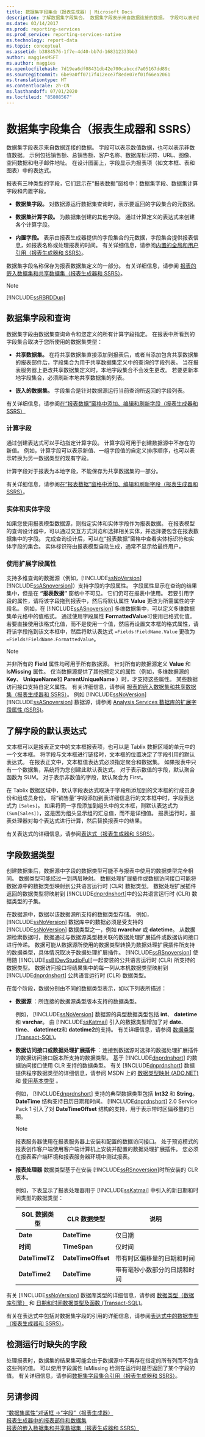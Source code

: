 ```yaml
---
title: 数据集字段集合（报表生成器）| Microsoft Docs
description: 了解数据集字段集合。 数据集字段表示来自数据连接的数据。 字段可以表示数值数据，也可以表示非数值数据。
ms.date: 03/14/2017
ms.prod: reporting-services
ms.prod_service: reporting-services-native
ms.technology: report-data
ms.topic: conceptual
ms.assetid: b3884576-1f7e-4d40-bb7d-168312333bb3
author: maggiesMSFT
ms.author: maggies
ms.openlocfilehash: 7d19ea6df08431db42e700cabccd7a05167dd89c
ms.sourcegitcommit: 6be9a0ff0717f412ece7f8ede07ef01f66ea2061
ms.translationtype: HT
ms.contentlocale: zh-CN
ms.lasthandoff: 07/01/2020
ms.locfileid: "85808567"
---
```

# <a name="dataset-fields-collection-report-builder-and-ssrs"></a>数据集字段集合（报表生成器和 SSRS）
  数据集字段表示来自数据连接的数据。 字段可以表示数值数据，也可以表示非数值数据。 示例包括销售额、总销售额、客户名称、数据库标识符、URL、图像、空间数据和电子邮件地址。 在设计图面上，字段显示为报表项（如文本框、表和图表）中的表达式。  
  
 报表有三种类型的字段，它们显示在“报表数据”窗格中：数据集字段、数据集计算字段和内置字段。  
  
-   **数据集字段。** 对数据源运行数据集查询时，表示要返回的字段集合的元数据。  
  
-   **数据集计算字段。** 为数据集创建的其他字段。 通过计算定义的表达式来创建各个计算字段。  
  
-   **内置字段。** 表示由报表生成器提供的字段集合的元数据，字段集合提供报表信息，如报表名称或处理报表的时间。 有关详细信息，请参阅[内置的全局和用户引用（报表生成器和 SSRS）](../../reporting-services/report-design/built-in-collections-built-in-globals-and-users-references-report-builder.md)。  
  
 数据集字段名称保存为报表数据集定义的一部分。 有关详细信息，请参阅 [报表的嵌入数据集和共享数据集（报表生成器和 SSRS）](../../reporting-services/report-data/report-embedded-datasets-and-shared-datasets-report-builder-and-ssrs.md)。  
  
> [!NOTE]  
>  [!INCLUDE[ssRBRDDup](../../includes/ssrbrddup-md.md)]  
  
##  <a name="dataset-fields-and-queries"></a><a name="Fields"></a> 数据集字段和查询  
 数据集字段由数据集查询命令和您定义的所有计算字段指定。 在报表中所看到的字段集合取决于您所使用的数据集类型：  
  
-   **共享数据集。** 在将共享数据集直接添加到报表后，或者当添加包含共享数据集的报表部件后，字段集合为用于共享数据集定义中的查询的字段列表。 当在报表服务器上更改共享数据集定义时，本地字段集合不会发生更改。 若要更新本地字段集合，必须刷新本地共享数据集的列表。  
  
-   **嵌入的数据集。** 字段集合是针对数据源运行当前查询所返回的字段列表。  
  
 有关详细信息，请参阅[在“报表数据”窗格中添加、编辑和刷新字段（报表生成器和 SSRS）](../../reporting-services/report-data/add-edit-refresh-fields-in-the-report-data-pane-report-builder-and-ssrs.md)  
  
  
### <a name="calculated-fields"></a>计算字段  
 通过创建表达式可以手动指定计算字段。 计算字段可用于创建数据源中不存在的新值。 例如，计算字段可以表示新值、一组字段值的自定义排序顺序，也可以表示转换为另一数据类型的现有字段。  
  
 计算字段对于报表为本地字段，不能保存为共享数据集的一部分。  
  
 有关详细信息，请参阅[在“报表数据”窗格中添加、编辑和刷新字段（报表生成器和 SSRS）](../../reporting-services/report-data/add-edit-refresh-fields-in-the-report-data-pane-report-builder-and-ssrs.md)。  
  
  
### <a name="entities-and-entity-fields"></a>实体和实体字段  
 如果您使用报表模型数据源，则指定实体和实体字段作为报表数据。 在报表模型的查询设计器中，可以通过交互方式浏览和选择相关实体，并选择要包含在报表数据集中的字段。 完成查询设计后，可以在“报表数据”窗格中查看实体标识符和实体字段的集合。 实体标识符由报表模型自动生成，通常不显示给最终用户。  
  
### <a name="using-extended-field-properties"></a>使用扩展字段属性  
 支持多维查询的数据源（例如，[!INCLUDE[ssNoVersion](../../includes/ssnoversion-md.md)][!INCLUDE[ssASnoversion](../../includes/ssasnoversion-md.md)]）支持字段的字段属性。 字段属性显示在查询的结果集中，但是在 **“报表数据”** 窗格中不可见。 它们仍可在报表中使用。 若要引用字段的属性，请将该字段拖到报表中，然后将默认属性 **Value** 更改为所需属性的字段名。 例如，在 [!INCLUDE[ssASnoversion](../../includes/ssasnoversion-md.md)] 多维数据集中，可以定义多维数据集单元格中的值格式。 通过使用字段属性 **FormattedValue**可使用已格式化值。 若要直接使用该格式化值，而不是使用一个值，然后再设置文本框的格式属性，请将该字段拖到该文本框中，然后将默认表达式 `=Fields!FieldName.Value` 更改为 `=Fields!FieldName.FormattedValue`。  
  
> [!NOTE]
>  并非所有的 **Field** 属性均可用于所有数据源。 针对所有的数据源定义 **Value** 和 **IsMissing** 属性。 仅当数据源提供了其他预定义的属性（例如，多维数据源的 **Key**、 **UniqueName**和 **ParentUniqueName** ）时，才支持这些属性。 某些数据访问接口支持自定义属性。 有关详细信息，请参阅 [报表的嵌入数据集和共享数据集（报表生成器和 SSRS）](../../reporting-services/report-data/report-embedded-datasets-and-shared-datasets-report-builder-and-ssrs.md)。 例如 [!INCLUDE[ssNoVersion](../../includes/ssnoversion-md.md)][!INCLUDE[ssASnoversion](../../includes/ssasnoversion-md.md)] 数据源，请参阅 [Analysis Services 数据库的扩展字段属性 (SSRS)](../../reporting-services/report-data/extended-field-properties-for-an-analysis-services-database-ssrs.md)。  
  
  
##  <a name="understanding-default-expressions-for-fields"></a><a name="Defaults"></a> 了解字段的默认表达式  
 文本框可以是报表正文中的文本框报表项，也可以是 Tablix 数据区域的单元中的一个文本框。 将字段与文本框进行链接时，文本框的位置决定了字段引用的默认表达式。 在报表正文中，文本框值表达式必须指定聚合和数据集。 如果报表中只有一个数据集，系统将为您创建此默认表达式。 对于表示数值的字段，默认聚合函数为 SUM。 对于表示非数值的字段，默认聚合为 First。  
  
 在 Tablix 数据区域中，默认字段表达式取决于字段所添加到的文本框的行成员身份和组成员身份。 将“销售量”字段添加到表详细信息行的文本框中时，字段表达式为 `[Sales]`。 如果将同一字段添加到组头中的文本框，则默认表达式为 `(Sum[Sales])`，这是因为组头显示组的汇总值，而不是详细值。 报表运行时，报表处理器对每个表达式进行计算，然后替换报表中的结果。  
  
 有关表达式的详细信息，请参阅[表达式（报表生成器和 SSRS）](../../reporting-services/report-design/expressions-report-builder-and-ssrs.md)。  
  
  
##  <a name="field-data-types"></a><a name="DataTypes"></a> 字段数据类型  
 创建数据集后，数据源中字段的数据类型可能不与报表中使用的数据类型完全相同。 数据类型可能经过一到两层映射。 数据处理扩展插件或数据访问接口可能将数据源中的数据类型映射到公共语言运行时 (CLR) 数据类型。 数据处理扩展插件返回的数据类型将映射到 [!INCLUDE[dnprdnshort](../../includes/dnprdnshort-md.md)]中的公共语言运行时 (CLR) 数据类型的子集。  
  
 在数据源中，数据以该数据源所支持的数据类型存储。 例如， [!INCLUDE[ssNoVersion](../../includes/ssnoversion-md.md)] 数据库中的数据必须是受支持的 [!INCLUDE[ssNoVersion](../../includes/ssnoversion-md.md)] 数据类型之一，例如 **nvarchar** 或 **datetime**。 从数据源检索数据时，数据通过与数据源类型相关联的数据处理扩展插件或数据访问接口进行传递。 数据可能从数据源所使用的数据类型转换为数据处理扩展插件所支持的数据类型，具体情况取决于数据处理扩展插件。 [!INCLUDE[ssRSnoversion](../../includes/ssrsnoversion-md.md)] 使用随 [!INCLUDE[ssBIDevStudioFull](../../includes/ssbidevstudiofull-md.md)]一起安装的公共语言运行时 (CLR) 所支持的数据类型。 数据访问接口将结果集中的每一列从本机数据类型映射到 [!INCLUDE[dnprdnshort](../../includes/dnprdnshort-md.md)] 公共语言运行时 (CLR) 数据类型。  
  
 在每个阶段，数据分别由不同的数据类型表示，如以下列表所描述：  
  
-   **数据源** ：所连接的数据源类型版本支持的数据类型。  
  
     例如， [!INCLUDE[ssNoVersion](../../includes/ssnoversion-md.md)] 数据源的典型数据类型包括 **int**、 **datetime**和 **varchar**。 由 [!INCLUDE[ssKatmai](../../includes/sskatmai-md.md)] 引入的数据类型增加了对 **date**、 **time**、 **datetimetz**和 **datetime2**的支持。 有关详细信息，请参阅 [数据类型 (Transact-SQL)](https://go.microsoft.com/fwlink/?linkid=98362)。  
  
-   **数据访问接口或数据处理扩展插件** ：连接到数据源时选择的数据处理扩展插件的数据访问接口版本所支持的数据类型。 基于 [!INCLUDE[dnprdnshort](../../includes/dnprdnshort-md.md)] 的数据访问接口使用 CLR 支持的数据类型。 有关 [!INCLUDE[dnprdnshort](../../includes/dnprdnshort-md.md)] 数据提供程序数据类型的详细信息，请参阅 MSDN 上的 [数据类型映射 (ADO.NET)](https://go.microsoft.com/fwlink/?LinkId=112178) 和 [使用基本类型](https://go.microsoft.com/fwlink/?LinkId=112177) 。  
  
     例如， [!INCLUDE[dnprdnshort](../../includes/dnprdnshort-md.md)] 支持的典型数据类型包括 **Int32** 和 **String**。 **DateTime** 结构支持日历日期和时间。 [!INCLUDE[dnprdnshort](../../includes/dnprdnshort-md.md)] 2.0 Service Pack 1 引入了对 **DateTimeOffset** 结构的支持，用于表示带时区偏移量的日期。  
  
    > [!NOTE]  
    >  报表服务器使用在报表服务器上安装和配置的数据访问接口。 处于预览模式的报表创作客户端使用客户端计算机上安装并配置的数据处理扩展插件。 您必须在报表客户端环境和报表服务器环境中测试报表。  
  
-   **报表处理器** 数据类型基于在安装 [!INCLUDE[ssRSnoversion](../../includes/ssrsnoversion-md.md)]时所安装的 CLR 版本。  
  
     例如，下表显示了报表处理器用于 [!INCLUDE[ssKatmai](../../includes/sskatmai-md.md)] 中引入的新日期和时间类型的数据类型：  
  
    |SQL 数据类型|CLR 数据类型|说明|  
    |-------------------|-------------------|-----------------|  
    |**Date**|**DateTime**|仅日期|  
    |**时间**|**TimeSpan**|仅时间|  
    |**DateTimeTZ**|**DateTimeOffset**|带有时区偏移量的日期和时间|  
    |**DateTime2**|**DateTime**|带有毫秒小数部分的日期和时间|  
  
 有关 [!INCLUDE[ssNoVersion](../../includes/ssnoversion-md.md)] 数据库类型的详细信息，请参阅 [数据类型（数据库引擎）](https://go.microsoft.com/fwlink/?linkid=98362) 和 [日期和时间数据类型及函数 (Transact-SQL)](https://go.microsoft.com/fwlink/?linkid=98360)。  
  
 有关在表达式中包括对数据集字段的引用的详细信息，请参阅[表达式中的数据类型（报表生成器和 SSRS）](../../reporting-services/report-design/data-types-in-expressions-report-builder-and-ssrs.md)。  
  
  
##  <a name="detecting-missing-fields-at-run-time"></a><a name="MissingFields"></a> 检测运行时缺失的字段  
 处理报表时，数据集的结果集可能会由于数据源中不再存在指定的所有列而不包含这些列的值。 可以使用字段属性 IsMissing 检测在运行时是否返回了某个字段的值。 有关详细信息，请参阅[数据集字段集合引用（报表生成器和 SSRS）](../../reporting-services/report-design/built-in-collections-dataset-fields-collection-references-report-builder.md)。  
  
  
## <a name="see-also"></a>另请参阅  
 [“数据集属性”对话框 ->“字段”（报表生成器）](https://msdn.microsoft.com/library/75c7e54a-3d20-4c9a-88da-ab36dce2ce42)   
 [报表生成器中的报表部件和数据集](../../reporting-services/report-data/report-parts-and-datasets-in-report-builder.md)   
 [报表的嵌入数据集和共享数据集（报表生成器和 SSRS）](../../reporting-services/report-data/report-embedded-datasets-and-shared-datasets-report-builder-and-ssrs.md)  
  
  
